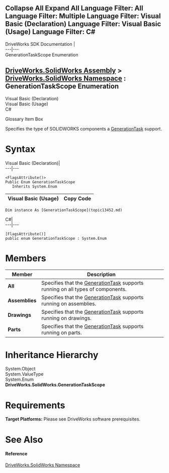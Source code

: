 Collapse All Expand All Language Filter: All  Language Filter: Multiple  Language Filter: Visual Basic (Declaration) Language Filter: Visual Basic (Usage) Language Filter: C#  
---  
DriveWorks SDK Documentation  |   
---|---  
GenerationTaskScope Enumeration   
  
[DriveWorks.SolidWorks Assembly](topic13342.md) > [DriveWorks.SolidWorks Namespace](topic13345.md) : GenerationTaskScope Enumeration  
---  
  
Visual Basic (Declaration)    
Visual Basic (Usage)    
C# 

Glossary Item Box

Specifies the type of SOLIDWORKS components a [GenerationTask](topic13678.md) support. 

# Syntax

Visual Basic (Declaration)|   
---|---  
      
    
    <FlagsAttribute()>
    Public Enum GenerationTaskScope 
       Inherits System.Enum  
  
Visual Basic (Usage)| Copy Code  
---|---  
      
    
    Dim instance As [GenerationTaskScope](topic13452.md)  
  
C#|   
---|---  
      
    
    [FlagsAttribute()]
    public enum GenerationTaskScope : System.Enum   
  
# Members

Member| Description  
---|---  
**All**|  Specifies that the [GenerationTask](topic13678.md) supports running on all types of components.  
**Assemblies**|  Specifies that the [GenerationTask](topic13678.md) supports running on assemblies.  
**Drawings**|  Specifies that the [GenerationTask](topic13678.md) supports running on drawings.  
**Parts**|  Specifies that the [GenerationTask](topic13678.md) supports running on parts.  
  
# Inheritance Hierarchy

System.Object  
System.ValueType  
System.Enum  
**DriveWorks.SolidWorks.GenerationTaskScope**  


# Requirements

**Target Platforms:** Please see DriveWorks software prerequisites.

# See Also

#### Reference

[DriveWorks.SolidWorks Namespace](topic13345.md)


